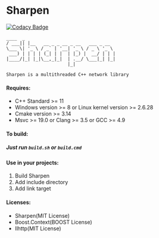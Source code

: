 # Sharpen

[![Codacy Badge](https://api.codacy.com/project/badge/Grade/614c8dd1ad944e42b06bbe0316840c9e)](https://app.codacy.com/gh/KnownSpace/Sharpen?utm_source=github.com&utm_medium=referral&utm_content=KnownSpace/Sharpen&utm_campaign=Badge_Grade_Settings)




```
____  _                                 
/ ___|| |__   __ _ _ __ _ __   ___ _ __  
\___ \| '_ \ / _` | '__| '_ \ / _ \ '_ \ 
 ___) | | | | (_| | |  | |_) |  __/ | | |
|____/|_| |_|\__,_|_|  | .__/ \___|_| |_|
                       |_|

Sharpen is a multithreaded C++ network library
```
#### Requires:
  - C++ Standard >= 11
  - Windows version >= 8 or Linux kernel version >= 2.6.28
  - Cmake version >= 3.14
  - Msvc >= 19.0 or Clang >= 3.5 or GCC >= 4.9

#### To build:
##### Just run `build.sh` or `build.cmd`

#### Use in your projects:
  1. Build Sharpen
  1. Add include directory
  1. Add link target

#### Licenses:
  - Sharpen(MIT License)
  - Boost.Context(BOOST License)
  - llhttp(MIT License)
